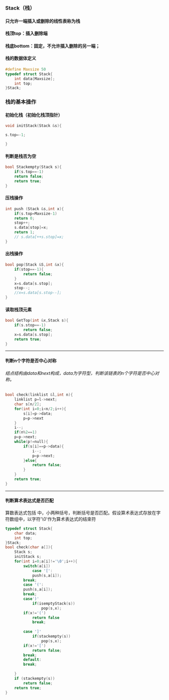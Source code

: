 ### Stack（栈）

#### 只允许一端插入或删除的线性表称为栈

#### 栈顶top：插入删除端

#### 栈底bottom：固定，不允许插入删除的另一端；

#### 栈的数据体定义

```c
#define Maxsize 50
typedef struct Stack{
    int data[Maxsize];
    int top;
}Stack;
```

### 栈的基本操作

#### 初始化栈（初始化栈顶指针）

```c
void initStack(Stack &s){

s.top=-1;

}
```



#### 判断是栈否为空

```c
bool Stackempty(Stack s){
    if(s.top==-1)
    return false;
    return true;
}
```



#### 压栈操作

```c
int push (Stack &s,int x){
    if(s.top=Maxsize-1)
    return 0;
    stop++;
    s.data[stop]=x;
    return 1;
    // s.data[++s.stop]=x;
}
```



#### 出栈操作

```c
bool pop(Stack &S,int &x){
    if(stop==-1){
        return false;
    }
    x=s.data[s.stop];
    stop--;
    //x=s.data[s.stop--];
}
```



#### 读取栈顶元素

```c
bool GetTop(int &x,Stack s){
    if(s.stop==-1)
        return false;
    x=s.data[s.stop];
    return true;
}
```



------



#### 判断n个字符是否中心对称

###### 结点结构由data和next构成，data为字符型，判断该链表的n个字符是否中心对称。

```c
bool check(linklist &l,int n){
    linklist p=l->next;
    char s[n/2];
    for(int i=0;i<n/2;i++){
        s[i]=p->data;
        p=p->next
    }
    i--;
    if(n%2==1)
    p=p->next;
    while(p!=null){
        if(s[i]==p->data){
            i--;
            p=p->next;
        }else{
            return false;
        }
    }
    return true;
}
```



-----



#### 判断算术表达式是否匹配

算数表达式包括 中，小两种括号，判断括号是否匹配。假设算术表达式存放在字符数组中，以字符'\0'作为算术表达式的结束符

```c
typedef struct Stack{
    char data;
    int top;
}Stack;
bool check(char a[]){
    Stack s;
    initStack s;
    for(int i=0;a[i]!='\0';i++){
        switch(a[i])
            case '[':
            push(s,a[i]);
        break;
        case '(':
        push(s,a[i]);
        break;
        case')'
            if(isemptyStack(s))
                pop(s,x);
        if(x!='(')
            return false
            break;
            
        case ']'
            if(stackempty(s))
                pop(s,x);
        if(x!='[')
            return false;
        break;
        default:
        break;
                
    }
    if (stackempty(s))
        return false;
    return true;
}
```

